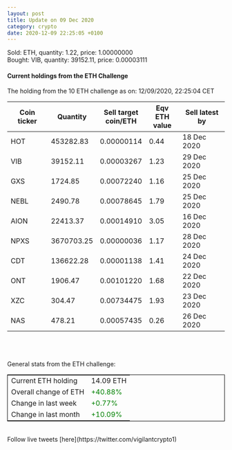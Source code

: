 ```yaml
---
layout: post
title: Update on 09 Dec 2020
category: crypto
date: 2020-12-09 22:25:05 +0100
---
```

<!-- Global site tag (gtag.js) - Google Analytics -->
<script async src="https://www.googletagmanager.com/gtag/js?id=UA-103831149-5"></script>
<script>
  window.dataLayer = window.dataLayer || [];
  function gtag(){dataLayer.push(arguments);}
  gtag('js', new Date());

  gtag('config', 'UA-103831149-5');
</script>
Sold: ETH, quantity:         1.22, price:   1.00000000<br>Bought: VIB, quantity:     39152.11, price:   0.00003111<br>

#### Current holdings from the ETH Challenge

The holding from the 10 ETH challenge as on: 12/09/2020, 22:25:04 CET

|Coin ticker|Quantity|Sell target<br>coin/ETH|Eqv ETH<br>value|Sell latest by|
|-----------|--------|-----------|-----------|--------------|
HOT|453282.83|  0.00000114|0.44|18 Dec 2020|
VIB|39152.11|  0.00003267|1.23|29 Dec 2020|
GXS|1724.85|  0.00072240|1.16|25 Dec 2020|
NEBL|2490.78|  0.00078645|1.79|25 Dec 2020|
AION|22413.37|  0.00014910|3.05|16 Dec 2020|
NPXS|3670703.25|  0.00000036|1.17|28 Dec 2020|
CDT|136622.28|  0.00001138|1.41|24 Dec 2020|
ONT|1906.47|  0.00101220|1.68|22 Dec 2020|
XZC|304.47|  0.00734475|1.93|23 Dec 2020|
NAS|478.21|  0.00057435|0.26|26 Dec 2020|

<br>
<br>
<br>
General stats from the ETH challenge:

<table style="border:1px solid black;margin-left:auto;margin-right:auto;">
	<tbody>
	<tr>
		<td>Current ETH holding</td>
		<td>     14.09 ETH</td>
	</tr>
	<tr>
		<td>Overall change of ETH</td>
		<td><font color="green">+40.88%</font></td>
	</tr>
	<tr>
		<td>Change in last week</td>
		<td><font color="green">+0.77%</font></td>
	</tr>
	<tr>
		<td>Change in last month</td>
		<td><font color="green">+10.09%</font></td>
	</tr>
	</tbody>
</table>

<br>
Follow live tweets [here](https://twitter.com/vigilantcrypto1)
<br>
<br>